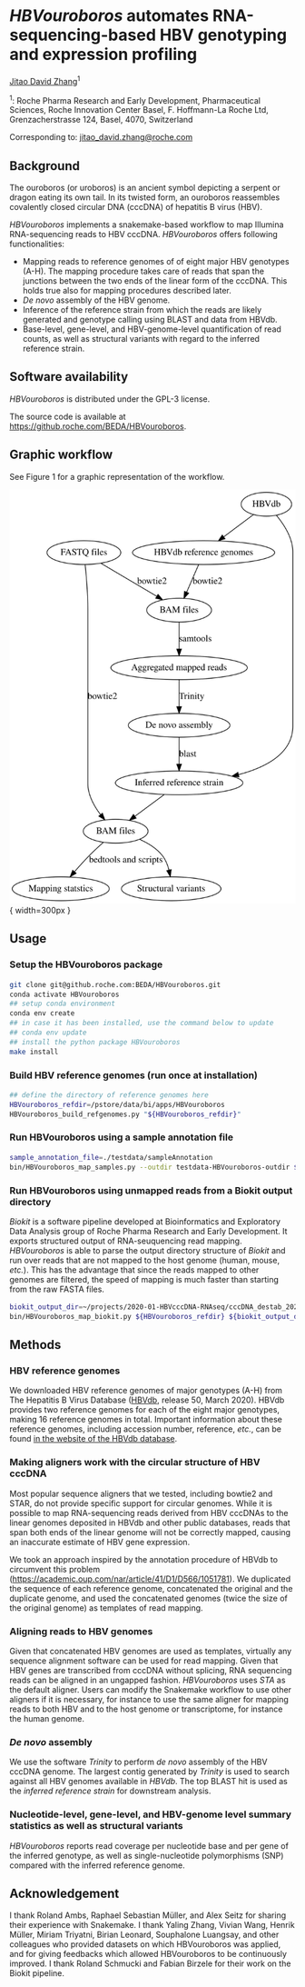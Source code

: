 *HBVouroboros* automates RNA-sequencing-based HBV genotyping and expression profiling
===
[Jitao David Zhang](http://orcid.org/0000-0002-3085-0909)<sup>1</sup>

<sup>1</sup>: Roche Pharma Research and Early Development, Pharmaceutical Sciences, Roche Innovation Center Basel, F. Hoffmann-La Roche Ltd, Grenzacherstrasse 124, Basel, 4070, Switzerland

Corresponding to: [jitao_david.zhang@roche.com](mailto:jitao_david.zhang@roche.com)

## Background

The ouroboros (or uroboros) is an ancient symbol depicting a serpent or dragon eating its own tail. In its twisted form, an ouroboros reassembles covalently closed circular DNA (cccDNA) of hepatitis B virus (HBV).

*HBVouroboros* implements a snakemake-based workflow to map Illumina RNA-sequencing reads to HBV cccDNA. *HBVouroboros* offers following functionalities:

* Mapping reads to reference genomes of of eight major HBV genotypes (A-H). The mapping procedure takes care of reads that span the junctions between the two ends of the linear form of the cccDNA. This holds true also for mapping procedures described later.
* *De novo* assembly of the HBV genome.
* Inference of the reference strain from which the reads are likely generated and genotype calling using BLAST and data from HBVdb.
* Base-level, gene-level, and HBV-genome-level quantification of read counts, as well as structural variants with regard to the inferred reference strain.

## Software availability

*HBVouroboros* is distributed under the GPL-3 license. 

The source code is available at https://github.roche.com/BEDA/HBVouroboros.

## Graphic workflow

See Figure 1 for a graphic representation of the workflow.

![The workflow implemented by *HBVouroboros* in a graph](gv/HBVouroboros.svg){ width=300px }

## Usage

### Setup the HBVouroboros package

```bash
git clone git@github.roche.com:BEDA/HBVouroboros.git
conda activate HBVouroboros
## setup conda environment
conda env create 
## in case it has been installed, use the command below to update
## conda env update
## install the python package HBVouroboros
make install
```

### Build HBV reference genomes (run once at installation)

```bash
## define the directory of reference genomes here
HBVouroboros_refdir=/pstore/data/bi/apps/HBVouroboros
HBVouroboros_build_refgenomes.py "${HBVouroboros_refdir}"
```


### Run HBVouroboros using a sample annotation file

```bash
sample_annotation_file=./testdata/sampleAnnotation
bin/HBVouroboros_map_samples.py --outdir testdata-HBVouroboros-outdir ${HBVouroboros_refdir} ${sample_annotation_file}
```

### Run HBVouroboros using unmapped reads from a Biokit output directory

*Biokit* is a software pipeline developed at Bioinformatics and Exploratory Data Analysis group of Roche Pharma Research and Early Development. It exports structured output of RNA-seuquencing read mapping. *HBVouroboros* is able to parse the output directory structure of *Biokit* and run over reads that are not mapped to the host genome (human, mouse, *etc.*). This has the advantage that since the reads mapped to other genomes are filtered, the speed of mapping is much faster than starting from the raw FASTA files.

```bash
biokit_output_dir=~/projects/2020-01-HBVcccDNA-RNAseq/cccDNA_destab_202002/biokit_outdir_cccDNA_destab_PHH_202002
bin/HBVouroboros_map_biokit.py ${HBVouroboros_refdir} ${biokit_output_dir}
```

## Methods

### HBV reference genomes

We downloaded HBV reference genomes of major genotypes (A-H) from The Hepatitis B Virus Database ([HBVdb](https://hbvdb.lyon.inserm.fr/HBVdb/HBVdbDataset?seqtype=0), release 50, March 2020). HBVdb provides two reference genomes for each of the eight major genotypes, making 16 reference genomes in total. Important information about these reference genomes, including accession number, reference, *etc.*, can be found [in the website of the HBVdb database](https://hbvdb.lyon.inserm.fr/HBVdb/HBVdbNomenclature?nomenclature=table).

### Making aligners work with the circular structure of HBV cccDNA

Most popular sequence aligners that we tested, including bowtie2 and STAR, do not provide specific support for circular genomes. While it is possible to map RNA-sequencing reads derived from HBV cccDNAs to the linear genomes deposited in HBVdb and other public databases, reads that span both ends of the linear genome will not be correctly mapped, causing an inaccurate estimate of HBV gene expression.

We took an approach inspired by the annotation procedure of HBVdb to circumvent this problem (https://academic.oup.com/nar/article/41/D1/D566/1051781). We duplicated the sequence of each reference genome, concatenated the original and the duplicate genome, and used the concatenated genomes (twice the size of the original genome) as templates of read mapping.



### Aligning reads to HBV genomes

Given that concatenated HBV genomes are used as templates, virtually any sequence alignment software can be used for read mapping. Given that HBV genes are transcribed from cccDNA without splicing, RNA sequencing reads can be aligned in an ungapped fashion. *HBVouroboros* uses *STA* as the default aligner. Users can modify the Snakemake workflow to use other aligners if it is necessary, for instance to use the same aligner for mapping reads to both HBV and to the host genome or transcriptome, for instance the human genome.

### *De novo* assembly

We use the software *Trinity* to perform *de novo* assembly of the HBV cccDNA genome. The largest contig generated by *Trinity* is used to search against all HBV genomes available in *HBVdb*. The top BLAST hit is used as the *inferred reference strain* for downstream analysis.

### Nucleotide-level, gene-level, and HBV-genome level summary statistics as well as structural variants

*HBVouroboros* reports read coverage per nucleotide base and per gene of the inferred genotype, as well as single-nucleotide polymorphisms (SNP) compared with the inferred reference genome. 

## Acknowledgement

I thank Roland Ambs, Raphael Sebastian Müller, and Alex Seitz for sharing their experience with Snakemake. I thank Yaling Zhang, Vivian Wang, Henrik Müller, Miriam Triyatni, Birian Leonard, Souphalone Luangsay, and other colleagues who provided datasets on which HBVouroboros was applied, and for giving feedbacks which allowed HBVouroboros to be continuously improved. I thank Roland Schmucki and Fabian Birzele for their work on the Biokit pipeline.


